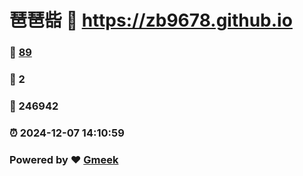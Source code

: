 # 琶琶啙 :link: https://zb9678.github.io 
### :page_facing_up: [89](https://zb9678.github.io/tag.html) 
### :speech_balloon: 2 
### :hibiscus: 246942 
### :alarm_clock: 2024-12-07 14:10:59 
### Powered by :heart: [Gmeek](https://github.com/Meekdai/Gmeek)
